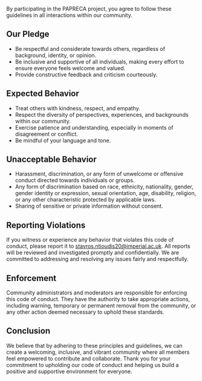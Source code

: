 By participating in the PAPRECA project, you agree to follow these guidelines in all interactions within our community.

## Our Pledge

- Be respectful and considerate towards others, regardless of background, identity, or opinion.
- Be inclusive and supportive of all individuals, making every effort to ensure everyone feels welcome and valued.
- Provide constructive feedback and criticism courteously.

## Expected Behavior

- Treat others with kindness, respect, and empathy.
- Respect the diversity of perspectives, experiences, and backgrounds within our community.
- Exercise patience and understanding, especially in moments of disagreement or conflict.
- Be mindful of your language and tone.

## Unacceptable Behavior

- Harassment, discrimination, or any form of unwelcome or offensive conduct directed towards individuals or groups.
- Any form of discrimination based on race, ethnicity, nationality, gender, gender identity or expression, sexual orientation, age, disability, religion, or any other characteristic protected by applicable laws.
- Sharing of sensitive or private information without consent.

## Reporting Violations

If you witness or experience any behavior that violates this code of conduct, please report it to [stavros.ntioudis20@imperial.ac.uk](mailto:stavros.ntioudis20@imperial.ac.uk). All reports will be reviewed and investigated promptly and confidentially. We are committed to addressing and resolving any issues fairly and respectfully.

## Enforcement

Community administrators and moderators are responsible for enforcing this code of conduct. They have the authority to take appropriate actions, including warning, temporary or permanent removal from the community, or any other action deemed necessary to uphold these standards.

## Conclusion

We believe that by adhering to these principles and guidelines, we can create a welcoming, inclusive, and vibrant community where all members feel empowered to contribute and collaborate. Thank you for your commitment to upholding our code of conduct and helping us build a positive and supportive environment for everyone.
